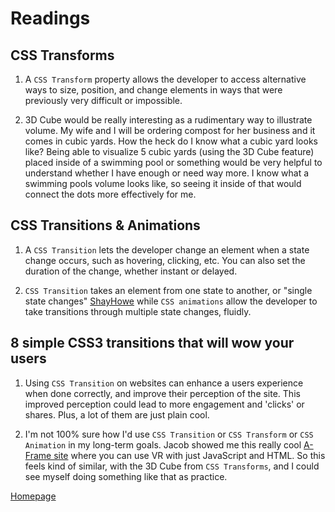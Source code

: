 # Readings

## CSS Transforms

1. A `CSS Transform` property allows the developer to access alternative ways to size, position, and change elements in ways that were previously very difficult or impossible.

2. 3D Cube would be really interesting as a rudimentary way to illustrate volume. My wife and I will be ordering compost for her business and it comes in cubic yards. How the heck do I know what a cubic yard looks like? Being able to visualize 5 cubic yards (using the 3D Cube feature) placed inside of a swimming pool or something would be very helpful to understand whether I have enough or need way more. I know what a swimming pools volume looks like, so seeing it inside of that would connect the dots more effectively for me.

## CSS Transitions & Animations

1. A `CSS Transition` lets the developer change an element when a state change occurs, such as hovering, clicking, etc. You can also set the duration of the change, whether instant or delayed.

2. `CSS Transition` takes an element from one state to another, or "single state changes" [ShayHowe](https://learn.shayhowe.com/advanced-html-css/transitions-animations/#animations:~:text=Transitions%20do%20a%20great%20job%20of%20building%20out%20visual%20interactions%20from%20one%20state%20to%20another%2C%20and%20are%20perfect%20for%20these%20kinds%20of%20single%20state%20changes.) while `CSS animations` allow the developer to take transitions through multiple state changes, fluidly.

## 8 simple CSS3 transitions that will wow your users

1. Using `CSS Transition` on websites can enhance a users experience when done correctly, and improve their perception of the site. This improved perception could lead to more engagement and 'clicks' or shares. Plus, a lot of them are just plain cool.

2. I'm not 100% sure how I'd use `CSS Transition` or `CSS Transform` or `CSS Animation` in my long-term goals. Jacob showed me this really cool [A-Frame site](https://aframe.io/examples/showcase/modelviewer/) where you can use VR with just JavaScript and HTML. So this feels kind of similar, with the 3D Cube from `CSS Transforms`, and I could see myself doing something like that as practice.

[Homepage](https://halliwellb.github.io/reading-notes/)
